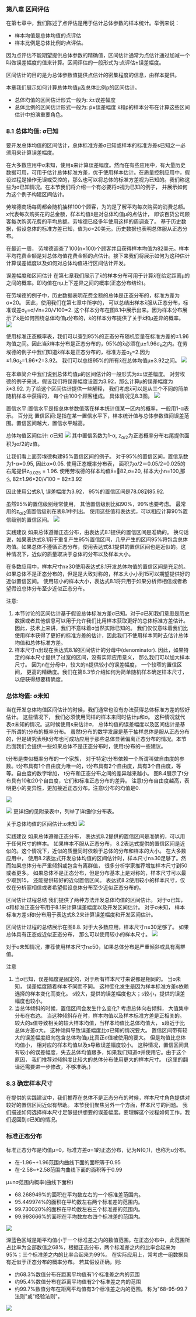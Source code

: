### 第八章 区间评估

  在第七章中，我们陈述了点评估是用于估计总体参数的样本统计。举例来说：
  * 样本均值是总体均值的点评估
  * 样本比例是总体比例的点评估。
  
  因为点评估不能期望提供总体参数的精确值，区间估计通常为点估计通过加减一个叫做误差幅度的值来计算。区间评估的一般形式为:点评估±误差幅度。
  
  区间估计的目的是为总体参数值提供点估计的密集程度的信息，由样本提供。
  
  本章我们展示如何计算总体均值μ及总体比例p的区间估计。 
  * 总体均值的区间估计形式一般为: x̄±误差幅度
  * 总体比例的区间估计形式一般为: p̄±误差幅度
  x̄和p̄的样本分布在计算这些区间估计中扮演重要角色。

### 8.1 总体均值: σ已知
  要开发总体均值的区间估计，总体标准方差σ已知或样本的标准方差s已知之一必须用来计算误差幅度。
  
  在大多数应用中σ未知，使用s来计算误差幅度。然而在有些应用中，有大量历史数据可用，可用于估计总体标准方差，优于使用样本估计。在质量控制应用中，假设过程是操作无误或受控的，那么也可以将总体的标准方差视为已知的。我们称这些为σ已知情况。在本节我们将介绍一个有必要将σ视为已知的例子， 并展示如何为这个例子构建区间估计。
  
  劳埃德商场每周都会随机抽样100个顾客，为的是了解平均每次购买的消费总额。x代表每次购买花的总金额，样本均值x̄是对总体均值μ的点估计， 即该百货公司顾客每次购买花费的平均总额。劳埃德已经多年使用这样的周调查了。 基于历史数据，假设总体的标准方差已知，值为σ=20美元。历史数据也表明总体服从正态分布。
  
  在最近一周， 劳埃德调查了100(n=100)个顾客并且获得样本均值为82美元。样本平均花费金额是对总体均值花费金额的点估计。接下来我们将展示如何为这种估计计算误差幅度以及如何对总体均值进行区间估计开发。
  
  误差幅度和区间估计
  在第七章我们展示了x̄的样本分布可用于计算x̄在给定距离μ的之间的概率。即均值在nμ上下差异之间的概率(正态分布结论)。

  在劳埃德的例子中，历史数据表明花费金额的总体是正态分布的，标准方差为σ=20。 因此，使用我们在第七章中所学的， 可以总结出样本x̄服从正态分布，标准误差σ<sub>x̄</sub>=σ/√n=20/√100=2. 
  这个样本分布在图8.1中展示出来。因为样本分布展示了x̄是如何围绕总体均值μ分布的，x̄的样本分布提供了关于x̄和μ差异的概率。
  ![](https://github.com/walkerqiao/walkman/blob/master/images/da/sfbe_8.1.png)
  
  使用标准正态概率表，我们可以查到95%的正态分布随机变量在标准方差的±1.96均值之间。因此当x̄样本分布是正态分布的，95%的x̄必须在μ±1.96σ<sub>x̄</sub>之内。在劳埃德的例子中我们知道x̄样本是正态分布的，标准方差σ<sub>x̄</sub>=2.因为±1.9σ<sub>x̄</sub>=1.96*2=3.92。
  我们可以总结95%的所有x̄在总体均值μ±3.92之间。
  ![](https://github.com/walkerqiao/walkman/blob/master/images/da/sfbe_8.2.png)
  
  在本章简介中我们说到总体均值μ的区间估计的一般形式为x̄±误差幅度。 对劳埃德的例子来说，假设我们将误差幅度设置为3.92，那么计算μ的误差幅度为x̄±3.92. 为了给这个区间估计提供一些解释， 我们考虑x̄可以是从三个不同的简单随机样本中获得的， 每个由100个顾客组成。 具体情况见8.3图。
  ![](https://github.com/walkerqiao/walkman/blob/master/images/da/sfbe_8.3.png)
  
  置信水平:置信水平是指总体参数值落在样本统计值某一区内的概率，一般用1-α表示。 百分比
  置信区间:是指在某一置信水平下，样本统计值与总体参数值间误差范围。置信区间越大，置信水平越高。
  
  总体均值区间估计: σ已知
  ![](https://github.com/walkerqiao/walkman/blob/master/images/da/sfbe_formula_8.1.png)
  其中置信系数为1-α, z<sub>α/2</sub>为正态概率分布右尾提供面积为α/2的z值。
  
  让我们看上面劳埃德构建95%置信区间的例子。 对于95%的置信区间，置信系数为1-α=0.95, 因此α=0.05. 使用正态概率分布表， 面积为α/2＝0.05/2=0.025的右尾提供z<sub>0.025</sub> = 1.96. 使用劳埃德的样本均值x̄=􏰐82,σ=20, 样本大小n=100,那么
  82±1.96*20/√100 = 82±3.92
  
  因此使用公式8.1, 误差幅度为3.92， 95%的置信区间是78.08到85.92.
  
  虽然95%的置信级别经常使用， 其他置信级别比如90%，99%也要考虑。 最常用的z<sub>α/2</sub>值置信级别在表8.1中列出。 使用这些值和表达式，可以相应计算90%置信级别的置信区间。
  ![](https://github.com/walkerqiao/walkman/blob/master/images/da/sfbe_table_8.1.png)
  
  实践建议
  如果总体遵循正态分布，由表达式8.1提供的置信区间是准确的。 换句话说，如果表达式8.1用于重复产生95%置信区间，几乎产生的区间95%将包含总体均值。如果总体不遵循正态分布，使用表达式8.1提供的置信区间也是近似的。这种情况下，近似的质量取决于总体的分布以及样本大小。
  
  在多数应用中，样本尺寸n≥30使用表达式8.1开发总体均值的置信区间是充足的。如果总体不是正态分布的，但是是大致对称的，样本大小小到15可以期望提供好的近似置信区间。 使用较小的样本大小，表达式8.1将只用于如果分析师相信或者希望假设总体分布至少近似正态分布。
  
  注意:
  1. 本节讨论的区间估计基于假设总体标准方差σ已知。对于σ已知我们意思是历史数据或者其他信息可以用于允许我们比用样本获取更好的总体标准方差估计。因此，技术上来讲，我们不意味着σ当然实际已知的。 我们仅仅意味着我们比使用样本获得了更好的标准方差的估计，因此我们不使用样本同时去估计总体均值和总体标准方差。
  2. 样本尺寸n出现在表达式8.1的区间估计的分母中(denominator). 因此，如果特定的样本尺寸提供了过宽的区间，没有实际应用意义， 那么我们可以加大样本尺寸。 因为n在分母中，较大的n提供较小的误差幅度， 一个较窄的置信区间， 更高的精确度。我们在第8.3节介绍如何为简单随机样本确定样本尺寸，以便获得想要精确度。
  
### 总体均值: σ未知
  当在开发总体均值区间估计的时候，我们通常也没有办法获得总体标准方差的较好估计。 这些情况下， 我们必须使用同样的样本来同时估计μ和σ。 这种情况就代表σ未知的情况。这时候使用s来估计σ， 总体均值的误差幅度以及区间估计是基于所谓的t分布的概率分布。 虽然t分布的数学发展是基于抽样总体是服从正态分布的，但是研究表明t分布也可成功应用于那些总体显著偏离正态分布的情况。本节后面我们会提供一些如果总体不是正态分布时，使用t分布的一些建议。

  t分布是类似概率分布的一个家族， 对于特定t分布依赖一个所谓叫做自由度的参数。t分布具有1个自由度为唯一的，t分布具有2个自由度，具有3个自由度，等等。自由度的数字增加， t分布和正态分布之间的差异越来越小。 图8.4展示了t分布具有10和20个自由度，它们和标准正态分布的差异。 注意t分布自由度越高，表明更小的变异性，更加接近正态分布。注意t分布的均值是0.
  
  ![](https://github.com/walkerqiao/walkman/blob/master/images/da/sfbe_graph_8.4.png)

  ![](https://github.com/walkerqiao/walkman/blob/master/images/da/sfbe_complete_t_dist_table.png)
  更详细的见附录表中，列举了详细的t分布表。
  
  关于总体均值的区间估计:σ未知
  ![](https://github.com/walkerqiao/walkman/blob/master/images/da/sfbe_formula_8.2.png)
  
  实践建议
  如果总体遵循正态分布， 表达式8.2提供的置信区间是准确的，可以用于任何尺寸的样本。 如果样本不服从正态分布， 8.2表达式提供的置信区间是近似的。这个情况下，近似的质量同时依赖于总体的分布和样本的大小。
  在大多数应用中， 使用8.2表达式开发总体均值的区间估计时，样本尺寸n≥30足够了。然而如果总体分布严重倾斜或包含有离群值， 很多分析学家推荐增加样本尺寸到50或者更多。 如果总体不是正态分布，但是分布基本上是对称的，样本尺寸可以最少取到15， 还能提供较好的近似置信区间。 表达式8.2使用较小的样本尺寸，仅仅在分析家相信或者希望假设总体分布至少近似正态分布的。
  
  区间估计过程总结
  我们提供了两种方法开发总体均值的区间估计。 对于σ已知， σ和标准正态分布用于8.1来计算误差幅度以及开发区间估计。
  对于σ未知， 样本标准方差s和t分布用于表达式8.2来计算误差幅度和开发区间估计。
  
  区间估计过程的总结展示在图8.8. 对于大多数应用，样本尺寸n≥30足够了。 如果总体具有正态或近似正态分布， 那么可以使用较小的样本尺寸。
  ![](https://github.com/walkerqiao/walkman/blob/master/images/da/sfbe_graph_8.8.png)
  
  对于σ未知情况，推荐使用样本尺寸n≥50，如果总体分布是严重倾斜或具有离群值。
  
  注意
  1. 当σ已知，误差幅度是固定的，对于所有样本尺寸来说都是相同的。 当σ未知， 误差幅度随着样本不同而不同。 这种变化发生是因为样本标准方差s依赖选择的样本变化而变化。 s较大，提供的误差幅度也大；s较小，提供的误差幅度也较小。
  2. 当总体倾斜的时候，置信区间会发生什么变化? 考虑总体向右倾斜， 大值集中分布在右边。 当这种倾斜存在时，样本均值以及样本标准方差是正相关的。 较大的s值导致相关的较大样本均值，当样本均值比总体均值大， s趋近于比总体方差σ大。 这种倾斜导致误差幅度比σ已知的情况要大。 置信区间带有较大的误差幅度趋向包含总体均值μ比真正σ值被使用的要大。 但是均值比总体均值小， 相对应的样本均值以及s导致误差幅度较小。 这种情况，置信区间具有较小的误差幅度，失去总体均值跟多，如果我们知道σ并使用它。由于这个原因， 我们推荐对倾斜度比较大的总体分布使用更大的样本尺寸。 (这里的翻译还需要进一步修改，不够准确。)
  
### 8.3 确定样本尺寸
  在提供的实践建议中，我们推荐在总体不是正态分布的时候，样本尺寸角色提供对较好的置信区间近似有帮助。
  本节我们聚焦另外一个方面，样本尺寸的问题。 我们描述如何选择样本尺寸足够提供想要的误差幅度。要理解这个过程如何工作，我们返回到σ已知的情况。


### 标准正态分布
  标准正态分布是均值μ=0，标准方差σ=1的正态分布，记为N(0,1)，也称为u分布。
  * 在-1.96~+1.96范围内曲线下面的面积等于0.95
  * 在-2.58~+2.58范围内曲线下面的面积等于0.99
  
  μ±nσ范围内概率(曲线下面积)
  * 68.268949%的面积在平均数左右的一个标准差范围内。
  * 95.449974%的面积在平均数左右两个标准差的范围内。
  * 99.730020%的面积在平均数左右三个标准差的范围内。
  * 99.993666%的面积在平均数左右四个标准差的范围内。
  
  ![](https://github.com/walkerqiao/walkman/blob/master/images/sfbe_std_normal_1.png)

  深蓝色区域是距平均值小于一个标准差之内的数值范围。在正态分布中，此范围所占比率为全部数值之68%，根据正态分布，两个标准差之内的比率合起来为95%；三个标准差之内的比率合起来为99%。
  在实际应用上，常考虑一组数据具有近似于正态分布的概率分布。
  若其假设正确，则:
  * 约68.3%数值分布在距离平均值有1个标准差之内的范围
  * 约95.4%数值分布在距离平均值有2个标准差之内的范围
  * 约99.7%数值分布在距离平均值有3个标准差之内的范围。
  称为"68-95-99.7法则"或"经验法则"。

  ![](https://github.com/walkerqiao/walkman/blob/master/images/sfbe_std_normal_2.png)
  

